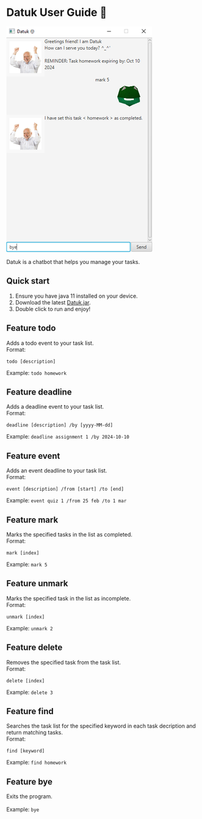 # Datuk User Guide 👴

![](/docs/Ui.png)

Datuk is a chatbot that helps you manage your tasks.

## Quick start
1. Ensure you have java 11 installed on your device.
2. Download the latest [Datuk.jar](https://github.com/breezetall/ip/releases/tag/A-Release).
3. Double click to run and enjoy!

## Feature todo
Adds a todo event to your task list. <br>
Format: 
```
todo [description]
```
Example: `todo homework`
<br>

## Feature deadline
Adds a deadline event to your task list. <br>
Format:
```
deadline [description] /by [yyyy-MM-dd]
```

Example: `deadline assignment 1 /by 2024-10-10`
<br>

## Feature event
Adds an event deadline to your task list. <br>
Format:
```
event [description] /from [start] /to [end]
```

Example: `event quiz 1 /from 25 feb /to 1 mar`
<br>

## Feature mark
Marks the specified tasks in the list as completed. <br>
Format:
```
mark [index]
```

Example: `mark 5`
<br>

## Feature unmark
Marks the specified task in the list as incomplete. <br>
Format:
```
unmark [index]
```

Example: `unmark 2`
<br>

## Feature delete
Removes the specified task from the task list. <br>
Format:
```
delete [index]
```

Example: `delete 3`
<br>

## Feature find
Searches the task list for the specified keyword in each task decription and return matching tasks. <br>
Format:
```
find [keyword]
```

Example: `find homework`
<br>

## Feature bye
Exits the program. <br>
<br>
Example: `bye`
